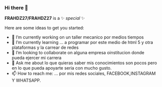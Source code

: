 ### Hi there 👋


**FRAHDZ27/FRAHDZ27** is a ✨ _special_ ✨ 

Here are some ideas to get you started:

- 🔭 I’m currently working on  un taller mecanico  por medios tiempos 
- 🌱 I’m currently learning ... a programar por este medio  de html 5 y otra plataformas  y la carrear de redes
- 👯 I’m looking to collaborate on  alguna empresa oinstitucion donde pueda ejercer mi carrera
- 💬 Ask me about  lo que quieras saber mis conocimientos son pocos  pero en lo que pueda apoyarte seria con mucho gusto.
- 📫 How to reach me: ... por mis redes sociales, FACEBOOK,INSTAGRAM Y WHATSAPP.  

